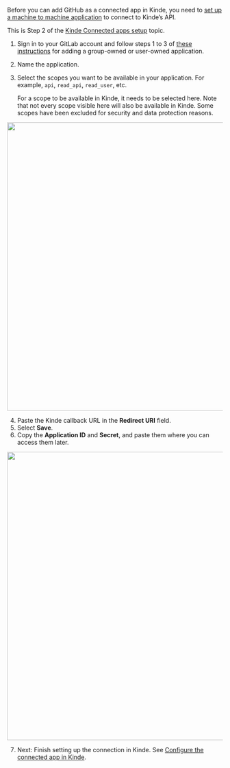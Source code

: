 
Before you can add GitHub as a connected app in Kinde, you need to [set up a machine to machine application](/developer-tools/kinde-api/connect-to-kinde-api/) to connect to Kinde’s API.

This is Step 2 of the [Kinde Connected apps setup](/integrate/connected-apps/add-connected-apps/#step-2-set-up-the-app-you-want-to-connect) topic.

1. Sign in to your GitLab account and follow steps 1 to 3 of [these instructions](https://docs.gitlab.com/ee/integration/oauth_provider.html) for adding a group-owned or user-owned application.
2. Name the application.
3. Select the scopes you want to be available in your application. For example, `api`, `read_api`, `read_user`, etc.

   For a scope to be available in Kinde, it needs to be selected here. Note that not every scope visible here will also be available in Kinde. Some scopes have been excluded for security and data protection reasons.

<img
  src="https://imagedelivery.net/skPPZTHzSlcslvHjesZQcQ/dcf1eb8b-e83e-4e23-323f-4aac3289a400/public"
  alt=""
  width="672px"
  height="auto"
  fetchpriority="low"
  loading="lazy"
  decoding="async"
/>

4. Paste the Kinde callback URL in the **Redirect URI** field.
5. Select **Save**.
6. Copy the **Application ID** and **Secret**, and paste them where you can access them later.

<img
  src="https://imagedelivery.net/skPPZTHzSlcslvHjesZQcQ/f3ceadff-02b5-467d-4ade-e22480e87400/public"
  alt=""
  width="672px"
  height="auto"
  fetchpriority="low"
  loading="lazy"
  decoding="async"
/>

7. Next: Finish setting up the connection in Kinde. See [Configure the connected app in Kinde](/integrate/connected-apps/add-connected-apps/#step-3-configure-the-connected-app-in-kinde).
